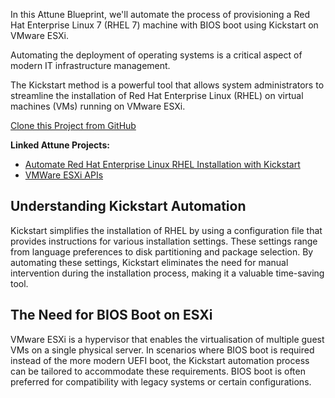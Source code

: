 In this Attune Blueprint, we'll automate the process of 
provisioning a Red Hat Enterprise Linux 7 (RHEL 7) machine with 
BIOS boot using Kickstart on VMware ESXi. 

Automating the deployment of operating systems is a critical 
aspect of modern IT infrastructure management.

The Kickstart method is a powerful tool that allows system 
administrators to streamline the installation of Red Hat 
Enterprise Linux (RHEL) on virtual machines (VMs) running on 
VMware ESXi.

[Clone this Project from GitHub](https://github.com/Attune-Automation/Automate-Red-Hat-Enterprise-Linux-RHEL-Installation-with-Kickstart-on-ESXi)

**Linked Attune Projects:**

* [Automate Red Hat Enterprise Linux RHEL Installation with Kickstart](https://github.com/Attune-Automation/Automate-Red-Hat-Enterprise-Linux-RHEL-Installation-with-Kickstart)
* [VMWare ESXi APIs](https://github.com/Attune-Automation/VMWare-ESXi-APIs)

## Understanding Kickstart Automation

Kickstart simplifies the installation of RHEL by using a 
configuration file that provides instructions for various 
installation settings. These settings range from language 
preferences to disk partitioning and package selection. By 
automating these settings, Kickstart eliminates the need for 
manual intervention during the installation process, making it a 
valuable time-saving tool.

## The Need for BIOS Boot on ESXi

VMware ESXi is a hypervisor that enables the virtualisation of 
multiple guest VMs on a single physical server. In scenarios 
where BIOS boot is required instead of the more modern UEFI boot, 
the Kickstart automation process can be tailored to accommodate 
these requirements. BIOS boot is often preferred for compatibility 
with legacy systems or certain configurations.
